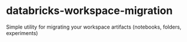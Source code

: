 # databricks-workspace-migration
Simple utility for migrating your workspace artifacts (notebooks, folders, experiments) 
